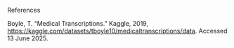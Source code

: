 References

Boyle, T. “Medical Transcriptions.” Kaggle, 2019, https://kaggle.com/datasets/tboyle10/medicaltranscriptions/data. Accessed 13 June 2025.
